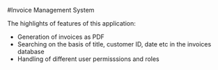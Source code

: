 #Invoice Management System

  The highlights of features of this application:
  * Generation of invoices as PDF
  * Searching on the basis of title, customer ID, date etc in the invoices database
  * Handling of different user permisssions and roles
